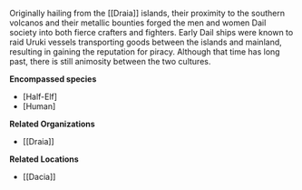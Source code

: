 Originally hailing from the [[Draia]] islands, their proximity to the southern volcanos and their metallic bounties forged the men and women Dail society into both fierce crafters and fighters. Early Dail ships were known to raid Uruki vessels transporting goods between the islands and mainland, resulting in gaining the reputation for piracy. Although that time has long past, there is still animosity between the two cultures.

**Encompassed species**

*   [Half-Elf]
*   [Human]

**Related Organizations**

*   [[Draia]]

**Related Locations**

*   [[Dacia]]